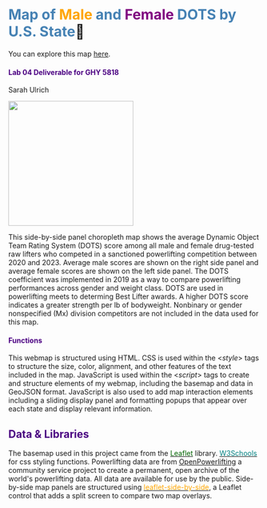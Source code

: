 # <span style= "color:steelblue">Map of </span> <span style= "color:orange">Male </span><span style= "color:steelblue"> and </span><span style= "color:purple"> Female </span> <span style="color:steelblue"> DOTS by U.S. State</span>💪

You can explore this map [here](index.html).

#### <span style= "color:indigo">Lab 04 Deliverable for GHY 5818</span>
Sarah Ulrich

<img src= "https://cdn.dmcl.biz/media/image/276774/o/Amanda.jpg" width=250/>

This side-by-side panel choropleth map shows the average Dynamic Object Team Rating System (DOTS) score among all male and female drug-tested raw lifters who competed in a sanctioned powerlifting competition between 2020 and 2023. Average male scores are shown on the right side panel and average female scores are shown on the left side panel. The DOTS coefficient was implemented in 2019 as a way to compare powerlifting performances across gender and weight class. DOTS are used in powerlifting meets to determing Best Lifter awards. A higher DOTS score indicates a greater strength per lb of bodyweight. Nonbinary or gender nonspecified (Mx) division competitors are not included in the data used for this map. 
 
#### <span style="color:indigo">Functions</span>

This webmap is structured using HTML. CSS is used within the <*style*> tags to structure the size, color, alignment, and other features of the text included in the map. JavaScript is used within the <*script*> tags to create and structure elements of my webmap, including the basemap and data in GeoJSON format. JavaScript is also used to add map interaction elements including a sliding display panel and formatting popups that appear over each state and display relevant information.  


## <span style="color:indigo">Data & Libraries</span>
The basemap used in this project came from the <a href="https://leafletjs.com/index.html"><span style="color:darkgreen">Leaflet</span></a> library. 
<a href="https://www.w3schools.com/cssref/index.php"><span style="color:teal">W3Schools</span></a> for css styling functions. 
Powerlifting data are from <a href="https://www.openpowerlifting.org/">OpenPowerlifting</a> a community service project to create a permanent, open archive of the world's powerlifting data. All data are available for use by the public. 
Side-by-side map panels are structured using <a href="https://github.com/digidem/leaflet-side-by-side"><span style="color:orange">leaflet-side-by-side</span></a>, a Leaflet control that adds a split screen to compare two map overlays.
